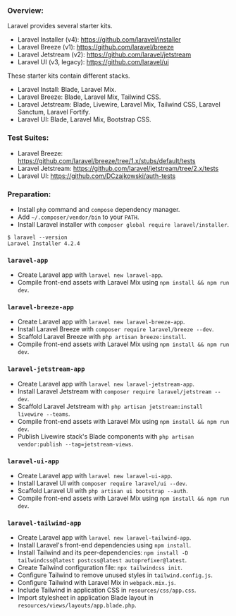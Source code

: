 ### Overview:

Laravel provides several starter kits.

- Laravel Installer (v4): https://github.com/laravel/installer
- Laravel Breeze (v1): https://github.com/laravel/breeze
- Laravel Jetstream (v2): https://github.com/laravel/jetstream
- Laravel UI (v3, legacy): https://github.com/laravel/ui

These starter kits contain different stacks.

- Laravel Install: Blade, Laravel Mix.
- Laravel Breeze: Blade, Laravel Mix, Tailwind CSS.
- Laravel Jetstream: Blade, Livewire, Laravel Mix, Tailwind CSS, Laravel Sanctum, Laravel Fortify.
- Laravel UI: Blade, Laravel Mix, Bootstrap CSS.

### Test Suites:

- Laravel Breeze: https://github.com/laravel/breeze/tree/1.x/stubs/default/tests
- Laravel Jetstream: https://github.com/laravel/jetstream/tree/2.x/tests
- Laravel UI: https://github.com/DCzajkowski/auth-tests

### Preparation:

- Install `php` command and `compose` dependency manager.
- Add `~/.composer/vendor/bin` to your `PATH`.
- Install Laravel installer with `composer global require laravel/installer`.

~~~
$ laravel --version
Laravel Installer 4.2.4
~~~

### `laravel-app`

- Create Laravel app with `laravel new laravel-app`.
- Compile front-end assets with Laravel Mix using `npm install && npm run dev`.

### `laravel-breeze-app`

- Create Laravel app with `laravel new laravel-breeze-app`.
- Install Laravel Breeze with `composer require laravel/breeze --dev`.
- Scaffold Laravel Breeze with `php artisan breeze:install`.
- Compile front-end assets with Laravel Mix using `npm install && npm run dev`.

### `laravel-jetstream-app`

- Create Laravel app with `laravel new laravel-jetstream-app`.
- Install Laravel Jetstream with `composer require laravel/jetstream --dev`.
- Scaffold Laravel Jetstream with `php artisan jetstream:install livewire --teams`.
- Compile front-end assets with Laravel Mix using `npm install && npm run dev`.
- Publish Livewire stack's Blade components with `php artisan vendor:publish --tag=jetstream-views`.

### `laravel-ui-app`

- Create Laravel app with `laravel new laravel-ui-app`.
- Install Laravel UI with `composer require laravel/ui --dev`.
- Scaffold Laravel UI with `php artisan ui bootstrap --auth`.
- Compile front-end assets with Laravel Mix using `npm install && npm run dev`.

### `laravel-tailwind-app`

- Create Laravel app with `laravel new laravel-tailwind-app`.
- Install Laravel's front-end dependencies using `npm install`.
- Install Tailwind and its peer-dependencies: `npm install -D tailwindcss@latest postcss@latest autoprefixer@latest`.
- Create Tailwind configuration file: `npx tailwindcss init`.
- Configure Tailwind to remove unused styles in `tailwind.config.js`.
- Configure Tailwind with Laravel Mix in `webpack.mix.js`.
- Include Tailwind in application CSS in `resources/css/app.css`.
- Import stylesheet in application Blade layout in `resources/views/layouts/app.blade.php`.
